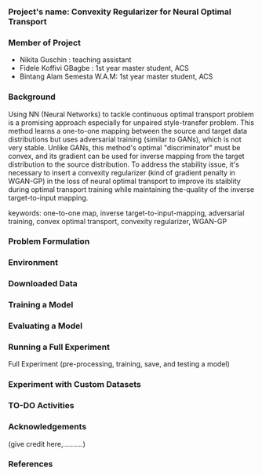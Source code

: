 ### **Project's name: Convexity Regularizer for Neural Optimal Transport**

### **Member of Project**
- Nikita Guschin : teaching assistant
- Fidele Koffivi GBagbe : 1st year master student, ACS
- Bintang Alam Semesta W.A.M: 1st year master student, ACS
 
### **Background**
Using NN (Neural Networks) to tackle continuous optimal transport problem is a promising approach especially for unpaired style-transfer problem. This method learns a one-to-one mapping between the source and target data distributions but uses adversarial  training (similar to GANs), which is not very stable. Unlike GANs, this method's optimal "discriminator" must be convex, and its gradient can be used for inverse mapping from the target distribution to the source distribution. To address the stability issue, it's necessary to insert a convexity regularizer (kind of gradient penalty in WGAN-GP) in the loss of neural optimal transport to improve its staiblity during optimal transport training while maintaining the-quality of the inverse target-to-input mapping.

keywords: one-to-one map, inverse target-to-input-mapping, adversarial training, convex optimal transport, convexity regularizer, WGAN-GP

### **Problem Formulation**

### **Environment**

### **Downloaded Data**

### **Training a Model**

### **Evaluating a Model**

### **Running a Full Experiment**
Full Experiment (pre-processing, training, save, and testing a model)

### **Experiment with Custom Datasets**

### **TO-DO Activities**

### **Acknowledgements**
(give credit here,..........)

### **References**
